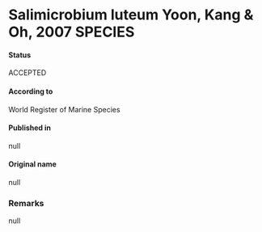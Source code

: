# Salimicrobium luteum Yoon, Kang & Oh, 2007 SPECIES

#### Status
ACCEPTED

#### According to
World Register of Marine Species

#### Published in
null

#### Original name
null

### Remarks
null